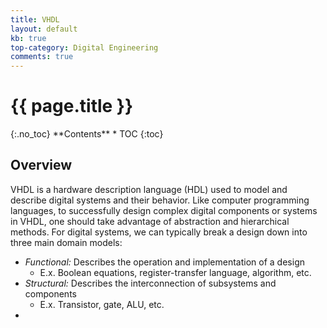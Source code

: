 ```yaml
---
title: VHDL
layout: default
kb: true
top-category: Digital Engineering
comments: true
---
```


<h1>{{ page.title }}</h1>
{:.no_toc}
**Contents**
* TOC
{:toc}

## Overview

VHDL is a hardware description language (HDL) used to model and describe digital systems and their behavior. Like computer programming languages, to successfully design complex digital components or systems in VHDL, one should take advantage of abstraction and hierarchical methods. For digital systems, we can typically break a design down into three main domain models:
+ _Functional:_ Describes the operation and implementation of a design
    * E.x. Boolean equations, register-transfer language, algorithm, etc.
+ _Structural:_ Describes the interconnection of subsystems and components
    * E.x. Transistor, gate, ALU, etc.
+ 
